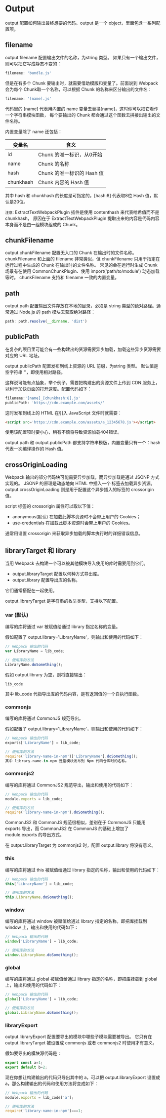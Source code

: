 # Output

output 配置如何输出最终想要的代码。output 是一个 object，里面包含一系列配置项。

## filename

output.filename 配置输出文件的名称，为string 类型。 如果只有一个输出文件，则可以把它写成静态不变的：
```js
filename: 'bundle.js'
```
但是在有多个 Chunk 要输出时，就需要借助模版和变量了。前面说到 Webpack 会为每个 Chunk取一个名称，可以根据 Chunk 的名称来区分输出的文件名：

```js
filename: '[name].js'
```

代码里的 [name] 代表用内置的 name 变量去替换[name]，这时你可以把它看作一个字符串模块函数， 每个要输出的 Chunk 都会通过这个函数去拼接出输出的文件名称。

内置变量除了 name 还包括：

|   变量名	        |   含义                     |
|       ---         |       ---                 |
|   id	        |   Chunk 的唯一标识，从0开始    |
|   name	    |   Chunk 的名称                |
|   hash	    |   Chunk 的唯一标识的 Hash 值   |
|   chunkhash   |   Chunk 内容的 Hash 值         |

其中 hash 和 chunkhash 的长度是可指定的，[hash:8] 代表取8位 Hash 值，默认是20位。

`注意`: ExtractTextWebpackPlugin 插件是使用 contenthash 来代表哈希值而不是 chunkhash， 原因在于 ExtractTextWebpackPlugin 提取出来的内容是代码内容本身而不是由一组模块组成的 Chunk。

## chunkFilename

output.chunkFilename 配置无入口的 Chunk 在输出时的文件名称。 chunkFilename 和上面的 filename 非常类似，但 chunkFilename 只用于指定在运行过程中生成的 Chunk 在输出时的文件名称。 常见的会在运行时生成 Chunk 场景有在使用 CommonChunkPlugin、使用 import('path/to/module') 动态加载等时。 chunkFilename 支持和 filename 一致的内置变量。


## path

output.path 配置输出文件存放在本地的目录，必须是 string 类型的绝对路径。通常通过 Node.js 的 path 模块去获取绝对路径：
```js
path: path.resolve(__dirname, 'dist')
```

## publicPath

在复杂的项目里可能会有一些构建出的资源需要异步加载，加载这些异步资源需要对应的 URL 地址。

output.publicPath 配置发布到线上资源的 URL 前缀，为string 类型。 默认值是空字符串 ''，即使用相对路径。

这样说可能有点抽象，举个例子，需要把构建出的资源文件上传到 CDN 服务上，以利于加快页面的打开速度。配置代码如下：
```js
filename:'[name]_[chunkhash:8].js'
publicPath: 'https://cdn.example.com/assets/'
```
这时发布到线上的 HTML 在引入 JavaScript 文件时就需要：
```html
<script src='https://cdn.example.com/assets/a_12345678.js'></script>
```
使用该配置项时要小心，稍有不慎将导致资源加载404错误。

output.path 和 output.publicPath 都支持字符串模版，内置变量只有一个：hash 代表一次编译操作的 Hash 值。



## crossOriginLoading

Webpack 输出的部分代码块可能需要异步加载，而异步加载是通过 JSONP 方式实现的。 JSONP 的原理是动态地向 HTML 中插入一个 <script src="url"></script> 标签去加载异步资源。 output.crossOriginLoading 则是用于配置这个异步插入的标签的 crossorigin 值。

script 标签的 crossorigin 属性可以取以下值：
- anonymous(默认) 在加载此脚本资源时不会带上用户的 Cookies；
- use-credentials 在加载此脚本资源时会带上用户的 Cookies。

通常用设置 crossorigin 来获取异步加载的脚本执行时的详细错误信息。


## libraryTarget 和 library

当用 Webpack 去构建一个可以被其他模块导入使用的库时需要用到它们。

- output.libraryTarget 配置以何种方式导出库。
- output.library 配置导出库的名称。

它们通常搭配在一起使用。

output.libraryTarget 是字符串的枚举类型，支持以下配置。


### var (默认)

编写的库将通过 var 被赋值给通过 library 指定名称的变量。

假如配置了 output.library='LibraryName'，则输出和使用的代码如下：

```js
// Webpack 输出的代码
var LibraryName = lib_code;

// 使用库的方法
LibraryName.doSomething();
```

假如 output.library 为空，则将直接输出：
```
lib_code
```
其中 lib_code 代指导出库的代码内容，是有返回值的一个自执行函数。


### commonjs

编写的库将通过 CommonJS 规范导出。

假如配置了 output.library='LibraryName'，则输出和使用的代码如下：
```js
// Webpack 输出的代码
exports['LibraryName'] = lib_code;

// 使用库的方法
require('library-name-in-npm')['LibraryName'].doSomething();
其中 library-name-in-npm 是指模块发布到 Npm 代码仓库时的名称。
```

### commonjs2

编写的库将通过 CommonJS2 规范导出，输出和使用的代码如下：
```js
// Webpack 输出的代码
module.exports = lib_code;

// 使用库的方法
require('library-name-in-npm').doSomething();
```
CommonJS2 和 CommonJS 规范很相似，差别在于 CommonJS 只能用 exports 导出，而 CommonJS2 在 CommonJS 的基础上增加了 module.exports 的导出方式。

在 output.libraryTarget 为 commonjs2 时，配置 output.library 将没有意义。

### this

编写的库将通过 this 被赋值给通过 library 指定的名称，输出和使用的代码如下：
```js
// Webpack 输出的代码
this['LibraryName'] = lib_code;

// 使用库的方法
this.LibraryName.doSomething();
```

### window

编写的库将通过 window 被赋值给通过 library 指定的名称，即把库挂载到 window 上，输出和使用的代码如下：
```js
// Webpack 输出的代码
window['LibraryName'] = lib_code;

// 使用库的方法
window.LibraryName.doSomething();
```

### global

编写的库将通过 global 被赋值给通过 library 指定的名称，即把库挂载到 global 上，输出和使用的代码如下：
```js
// Webpack 输出的代码
global['LibraryName'] = lib_code;

// 使用库的方法
global.LibraryName.doSomething();
```

### libraryExport

output.libraryExport 配置要导出的模块中哪些子模块需要被导出。 它只有在 output.libraryTarget 被设置成 commonjs 或者 commonjs2 时使用才有意义。

假如要导出的模块源代码是：
```js
export const a=1;
export default b=2;
```

现在你想让构建输出的代码只导出其中的 a，可以把 output.libraryExport 设置成 a，那么构建输出的代码和使用方法将变成如下：
```js
// Webpack 输出的代码
module.exports = lib_code['a'];

// 使用库的方法
require('library-name-in-npm')===1;
```







